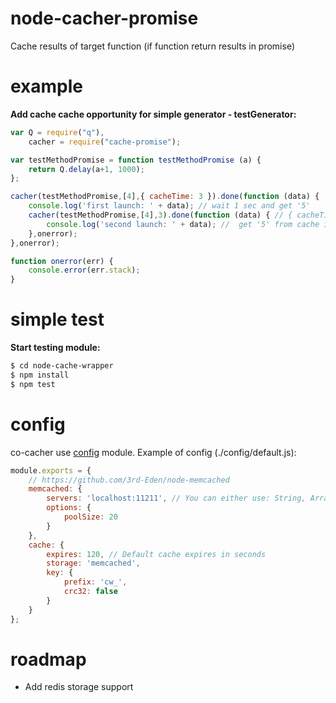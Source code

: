 node-cacher-promise
===================
Cache results of target function (if function return results in promise) 

example
=======

**Add cache cache opportunity for simple generator - testGenerator:**

```javascript
var Q = require("q"),
    cacher = require("cache-promise");

var testMethodPromise = function testMethodPromise (a) {
    return Q.delay(a+1, 1000);
};

cacher(testMethodPromise,[4],{ cacheTime: 3 }).done(function (data) {
    console.log('first launch: ' + data); // wait 1 sec and get '5'
    cacher(testMethodPromise,[4],3).done(function (data) { // { cacheTime: 3 } equivalent '3'
        console.log('second launch: ' + data); //  get '5' from cache immediately
    },onerror);
},onerror);

function onerror(err) {
    console.error(err.stack);
}
```


simple test
===========

**Start testing module:**

```sh
$ cd node-cache-wrapper
$ npm install
$ npm test
```

config
======

co-cacher use [config](https://github.com/lorenwest/node-config) module. 
Example of config (./config/default.js):
```javascript
module.exports = {
    // https://github.com/3rd-Eden/node-memcached
    memcached: {
        servers: 'localhost:11211', // You can either use: String, Array, Object
        options: {
            poolSize: 20
        }
    },
    cache: {
        expires: 120, // Default cache expires in seconds
        storage: 'memcached',
        key: {
            prefix: 'cw_',
            crc32: false
        }
    }
};
```

roadmap
=======

   * Add redis storage support
